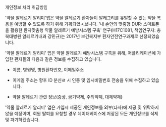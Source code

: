 개인정보 처리 취급방침

'약물 알레르기 알리미'앱은 약물 알레르기 환자들이 알레그리를 유발할 수 있는 약물 복용을 예방할 수 있도록 하기 위해 기획되었ㅅ브니다. '내 손안의 맞춤형 DUR: 스마트폰을 활용한 환자맞춤형 약물 알레르기 예방시스템 구축' 연구(H17C1081, 책임연구자: 충북대병원 알레르기내과 강민규)는 2017년 보건복지부 환자안전연구과제로 선정되었습니다.

'약물 알레르기 알리미' 앱은 약물 알레르기 예방시스템 구축을 위해, 어플리케이션에 가입한 환자들의 다음과 같은 정보를 수집하고 있습니다.

- 이름, 병원명, 병원환자번호, 이메일주소
* 이메일 주소는 향후 ID 분신ㄹ 시 인증 및 임시비밀번호 전송을 위해 수집하고 있습니다.

- 약물 알레르기 관련 정보(증상, 금기약제, 주의약제, 대체약제)

'약물 알레르기 알리미' 앱은 가입시 제공된 개인정보를 외부(타사)에 제공 및 위탁하지 않을 예정이며, 회원 탈퇴를 요청할 경우 데이터베이스에 저장된 모든 개인정보를 삭제 및 파기하겠습니다.
